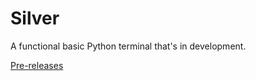 # Silver
A functional basic Python terminal that's in development.

[Pre-releases](https://github.com/swordlink1/Silver/releases/tag/v0.3.2-beta)
